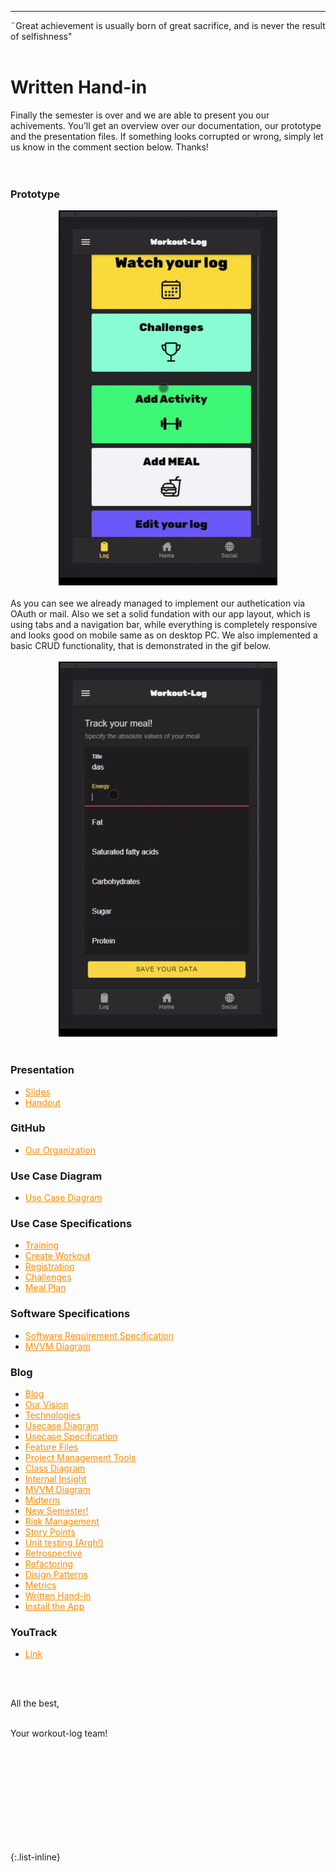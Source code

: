 ---


<div align="left">
  ¨Great achievement is usually born of great sacrifice, and is never the result of selfishness" <br><br>
  
 

  
<h1> Written Hand-in </h1> 
Finally the semester is over and we are able to present you our achivements. You’ll get an overview over our documentation, our prototype and the 
presentation files. If something looks corrupted or wrong, simply let us know in the comment section below. Thanks!<br><br><br>
  
<h3>Prototype</h3>
  <div  style="text-align: center">
   <img src="bilder/gif1.gif" alt="demo" height="600"/>  </div><br>
  As you can see we already managed to implement our authetication via OAuth or mail. Also we set a solid fundation with our app layout, which is using tabs and a navigation bar, while everything is completely responsive and looks good on mobile same as on desktop PC. We also implemented a basic CRUD functionality, that is demonstrated in the gif below. <br> <br>
  
   <div  style="text-align: center">
   <img src="bilder/gif2.gif" alt="demo" height="600"/>
     </div><br>
  
<h3>Presentation</h3>
<ul>
  <li>
  <a href="https://docs.google.com/presentation/d/1A5A3ChnkqPDPrrI0gYowFCCOQfWaCTfa/edit#slide=id.p2" style="color:DarkOrange">Slides</a>
    </li>
    <li>
  <a href="https://docs.google.com/document/d/1YDyeP_-aZmAnObkOPFA6jcTRHUs0F8J4FFrA7vH2zqs/edit" style="color:DarkOrange">Handout</a>
    </li>
    </ul>
    
<h3>GitHub</h3>
  <ul>
  <li>
  <a href="https://github.com/DHBW-TrainingApp" style="color:DarkOrange">Our Organization</a>
    </li>
    </ul>
  
<h3>Use Case Diagram</h3>
<ul>
  <li>
     <a href="https://github.com/DHBW-TrainingApp/Blog/blob/main/docs/UseCaseDiagramCP.png" style="color:DarkOrange">Use Case Diagram</a>
    </li>
    </ul>
   
<h3>Use Case Specifications</h3>
<ul>
  <li>
     <a href="https://github.com/DHBW-TrainingApp/Blog/blob/main/docs/UCs/Training.md" style="color:DarkOrange">Training</a>
    </li>
    <li>
     <a href="https://github.com/DHBW-TrainingApp/Blog/blob/main/docs/UCs/createWorkout.md" style="color:DarkOrange">Create Workout</a>
    </li>
     <li>
     <a href="https://github.com/DHBW-TrainingApp/Blog/blob/main/docs/UCs/registration.md" style="color:DarkOrange">Registration</a>
    </li>
   <li>
     <a href="https://github.com/DHBW-TrainingApp/Blog/blob/main/docs/UCs/challenge.md" style="color:DarkOrange">Challenges</a>
    </li>
  <li>
     <a href="https://github.com/DHBW-TrainingApp/Blog/blob/main/docs/UCs/MealPlan.md" style="color:DarkOrange">Meal Plan</a>
    </li>
    </ul>
     
<h3>Software Specifications</h3>
<ul>
  <li>
     <a href="https://github.com/DHBW-TrainingApp/Blog/blob/main/docs/SoftwareRequirementSpecification.md" style="color:DarkOrange">Software Requirement Specification</a>
    </li>
    <li>
     <a href="https://github.com/DHBW-TrainingApp/Blog/blob/main/bilder/IMG-20211205-WA0002.jpg" style="color:DarkOrange">MVVM Diagram</a>
    </li>
    </ul>
     
<h3>Blog</h3>
<ul>
  <li>
     <a href="https://dhbw-trainingapp.github.io/Blog/" style="color:DarkOrange">Blog</a>
  </li>
  <li>
     <a href="https://dhbw-trainingapp.github.io/Blog/Week1" style="color:DarkOrange">Our Vision</a>
  </li>
  <li>
     <a href="https://dhbw-trainingapp.github.io/Blog/Week2" style="color:DarkOrange">Technologies</a>
  </li>
  <li>
     <a href="https://dhbw-trainingapp.github.io/Blog/Week3" style="color:DarkOrange">Usecase Diagram</a>
  </li>
  <li>
     <a href="https://dhbw-trainingapp.github.io/Blog/Week4" style="color:DarkOrange">Usecase Specification</a>
  </li>
  <li>
     <a href="https://dhbw-trainingapp.github.io/Blog/Week5" style="color:DarkOrange">Feature Files</a>
  </li>
  <li>
     <a href="https://dhbw-trainingapp.github.io/Blog/Week6" style="color:DarkOrange">Project Management Tools</a>
  </li>   
  <li>
     <a href="https://dhbw-trainingapp.github.io/Blog/Week7" style="color:DarkOrange">Class Diagram</a>
  </li>
  <li>
     <a href="https://dhbw-trainingapp.github.io/Blog/Week8" style="color:DarkOrange">Internal Insight</a>
  </li>
  <li>
     <a href="https://dhbw-trainingapp.github.io/Blog/Week9" style="color:DarkOrange">MVVM Diagram</a>
  </li>
  <li>
     <a href="https://dhbw-trainingapp.github.io/Blog/Week10" style="color:DarkOrange">Midterm</a>
  </li>
  <li>
     <a href="https://dhbw-trainingapp.github.io/Blog/Week11" style="color:DarkOrange">New Semester!</a>
  </li>
  <li>
     <a href="https://dhbw-trainingapp.github.io/Blog/Week12" style="color:DarkOrange">Risk Management</a>
  </li>
  <li>
     <a href="https://dhbw-trainingapp.github.io/Blog/Week13" style="color:DarkOrange">Story Points</a>
  </li>
  <li>
     <a href="https://dhbw-trainingapp.github.io/Blog/Week14" style="color:DarkOrange">Unit testing (Argh!)</a>
  </li>
  <li>
     <a href="https://dhbw-trainingapp.github.io/Blog/Week15" style="color:DarkOrange">Retrospective</a>
  </li>
  <li>
     <a href="https://dhbw-trainingapp.github.io/Blog/Week16" style="color:DarkOrange">Refactoring</a>
  </li>
  <li>
     <a href="https://dhbw-trainingapp.github.io/Blog/Week17" style="color:DarkOrange">Disign Patterns</a>
  </li>
  <li>
     <a href="https://dhbw-trainingapp.github.io/Blog/Week18" style="color:DarkOrange">Metrics</a>
  </li>
  <li>
     <a href="https://dhbw-trainingapp.github.io/Blog/Week19" style="color:DarkOrange">Written Hand-in</a>
  </li>
  <li>
     <a href="https://dhbw-trainingapp.github.io/Blog/Week18#installation" style="color:DarkOrange">Install the App</a>
  </li>
</ul>
     
<h3>YouTrack</h3>
<ul>
  <li>
     <a href="https://dhbw-karlsruhe.myjetbrains.com/youtrack/agiles/108-133/current" style="color:DarkOrange">Link</a>
  </li>
</ul>
   
<br><br>
     
All the best,<br><br>

Your workout-log team!<br><br><br><br><br>

</div>

<script src="https://utteranc.es/client.js"
          repo="DHBW-TrainingApp/Blog"
          issue-term="pathname"
          label="Blog Comment"
          theme="github-light"
          crossorigin="anonymous"
          async>
</script>
  
<br><br><br><br><br>
  

{:.list-inline}
